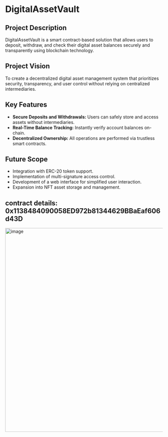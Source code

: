 # DigitalAssetVault

## Project Description
DigitalAssetVault is a smart contract-based solution that allows users to deposit, withdraw, and check their digital asset balances securely and transparently using blockchain technology.

## Project Vision
To create a decentralized digital asset management system that prioritizes security, transparency, and user control without relying on centralized intermediaries.

## Key Features
- **Secure Deposits and Withdrawals:** Users can safely store and access assets without intermediaries.
- **Real-Time Balance Tracking:** Instantly verify account balances on-chain.
- **Decentralized Ownership:** All operations are performed via trustless smart contracts.

## Future Scope
- Integration with ERC-20 token support.
- Implementation of multi-signature access control.
- Development of a web interface for simplified user interaction.
- Expansion into NFT asset storage and management.
## contract details: 0x1138484090058ED972b81344629BBaEaf606d43D
<img width="1390" height="650" alt="image" src="https://github.com/user-attachments/assets/cf8b735a-d698-48b6-8946-eb28c99a6202" />
